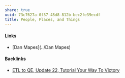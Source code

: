 ```yaml
---
share: true
uuid: 73c7627a-0f37-48d8-812b-bec2fe39ecdf
title: People, Places, and Things
---
```

#### Links

* [Dan Mapes](../Dan Mapes)

#### Backlinks

* [ETL to QE, Update 22, Tutorial Your Way To Victory](/72b60152-c15c-4243-8329-67cd13e78ba6)